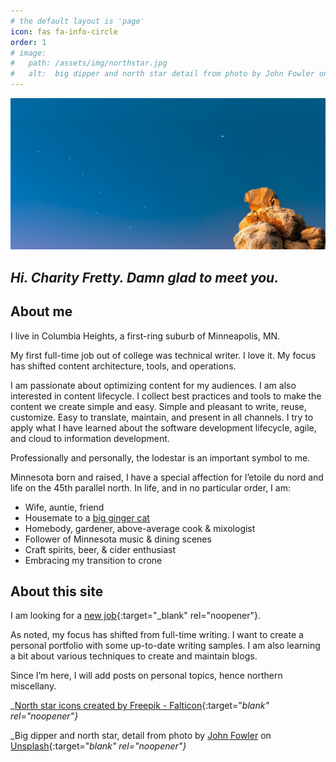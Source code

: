 ```yaml
---
# the default layout is 'page'
icon: fas fa-info-circle
order: 1
# image:  
#   path: /assets/img/northstar.jpg
#   alt:  big dipper and north star detail from photo by John Fowler on Unsplash
---
```

![big dipper and north star](/assets/img/northstar.jpg)

## *Hi. Charity Fretty. Damn glad to meet you.*
## About me
I live in Columbia Heights, a first-ring suburb of Minneapolis, MN.

My first full-time job out of college was technical writer. I love it. My focus has shifted content architecture, tools, and operations.

I am passionate about optimizing content for my audiences. I am also interested in content lifecycle. I collect best practices and tools to make the content we create simple and easy. Simple and pleasant to write, reuse, customize. Easy to translate, maintain, and present in all channels. I try to apply what I have learned about the software development lifecycle, agile, and cloud to information development.

Professionally and personally, the lodestar is an important symbol to me.

Minnesota born and raised, I have a special affection for l’etoile du nord and life on the 45th parallel north. In life, and in no particular order, I am:
- Wife, auntie, friend
- Housemate to a [big ginger cat](/assets/img/whiskey_tango_foxtrot.jpg)
- Homebody, gardener, above-average cook & mixologist
- Follower of Minnesota music & dining scenes
- Craft spirits, beer, & cider enthusiast
- Embracing my transition to crone

## About this site
I am looking for a [new job](https://www.linkedin.com/in/charityfretty/){:target="_blank" rel="noopener"}.

As noted, my focus has shifted from full-time writing. I want to create a personal portfolio with some up-to-date writing samples. I am also learning a bit about various techniques to create and maintain blogs.

Since I’m here, I will add posts on personal topics, hence northern miscellany.

_[North star icons created by Freepik - Falticon](https://www.flaticon.com/free-icons/north-star){:target="_blank" rel="noopener"}_

_Big dipper and north star, detail from photo by [John Fowler](https://unsplash.com/@wildhoney) on [Unsplash](https://unsplash.com/photos/9qgKQewttVs){:target="_blank" rel="noopener"}_